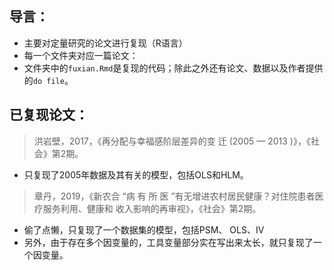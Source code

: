 ## 导言：

- 主要对定量研究的论文进行复现（R语言）
- 每一个文件夹对应一篇论文：
- 文件夹中的`fuxian.Rmd`是复现的代码；除此之外还有论文、数据以及作者提供的`do file`。

## 已复现论文：

> 洪岩壁，2017，《再分配与幸福感阶层差异的变 迁 (2005 — 2013 )》，《社会》第2期。

- 只复现了2005年数据及其有关的模型，包括OLS和HLM。

> 章丹，2019，《新农合 “病 有 所 医 ”有无增进农村居民健康？对住院患者医疗服务利用、健康和 收入影响的再审视》，《社会》第2期。

- 偷了点懒，只复现了一个数据集的模型，包括PSM、 OLS、IV
- 另外，由于存在多个因变量的，工具变量部分实在写出来太长，就只复现了一个因变量。
